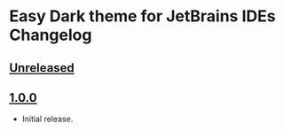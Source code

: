 <!-- Keep a Changelog guide -> https://keepachangelog.com -->

# Easy Dark theme for JetBrains IDEs Changelog

## [Unreleased]

## [1.0.0]

- Initial release.

[Unreleased]: https://github.com/samdark/intellij-visual-studio-code-dark-plus/compare/v2.9.0...HEAD

[1.0.0]: https://github.com/samdark/intellij-visual-studio-code-dark-plus/commits/v1.0.0

